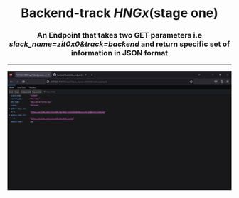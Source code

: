 <h1 align="center">Backend-track <em>HNGx</em>(stage one)</h1>
<h3 align="center">An Endpoint that takes two GET parameters i.e <em>slack_name=zit0x0&track=backend</em> and return specific set of information in JSON format</h3>
<hr>
<img src="api.png" align="center" />

